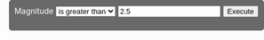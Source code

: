 <html>
<head>
  <meta charset="utf-8">
  <meta name="viewport" content="initial-scale=1,maximum-scale=1,user-scalable=no">
  <title>Tennessee Tornados</title>

  <link rel="stylesheet" href="https://js.arcgis.com/4.7/esri/css/main.css">
  <script src="https://js.arcgis.com/4.7/"></script>

  <style>
    html,
    body {
      padding: 0;
      margin: 0;
      height: 100%;
      width: 100%;
    }
	
#viewDiv_2d {
		float: left;		
		height: 100%;
		width: 100%;
	}
	
#optionsDiv {
	  position: absolute;
      top: 0px;
      right: 0px;
      max-width: 450px;
      background-color: dimgray;
      color: white;
	  text-align: center;
      z-index: 30;
      padding: 10px;
      border-radius: 5px;
    }
  </style>

  <script>
    require([
        "esri/views/MapView",
        "esri/views/SceneView", 
		"esri/WebMap",
		"esri/WebScene",
		"esri/widgets/Legend",
		"esri/layers/GraphicsLayer",
		"esri/symbols/SimpleMarkerSymbol",
		"esri/symbols/PointSymbol3D",
      	"esri/symbols/ObjectSymbol3DLayer",
		"esri/tasks/QueryTask",
		"esri/tasks/support/Query",
		"dojo/dom",
		"dojo/on",
		"dojo/_base/array",		
        "dojo/domReady!"
      ],
      function(
        MapView, SceneView, WebMap, WebScene, Legend, GraphicsLayer, SimpleMarkerSymbol, PointSymbol3D, ObjectSymbol3DLayer, QueryTask, Query, dom, on, arrayUtils
      ) {
	  
var view_2d;
		var results2DLyr = new GraphicsLayer(); 
		
create_2dView();
		
on(dom.byId("doBtn"),"click", doQuery);
		
function create_2dView() {
			  var webmap = new WebMap({
				portalItem: {
				  id: "54e89c9d3b9a4242987115cafa4aa0fa"
				}
			  });
			  view_2d = new MapView({
				map: webmap,
				container: "viewDiv_2d"
			  });
			  
			
view_2d.when(function() {
				webmap.add(results2DLyr);
				var legend = new Legend({
					id: "legend_2d",
					view: view_2d
				})
				view_2d.ui.add(legend, "bottom-right");
				view_2d.watch("extent", function(response){
					if (response){
						view_2d.center = response.center;
					}
				});
				
view_2d.watch("scale", function(response){
					if (response){
						view_2d.scale = response;
					}
				});
				view_2d.watch("rotation", function(response){
					if (response){
						view_3d.goTo({
							heading: 0 - response
						});
					}
				});
				
			});				  
		}
function doQuery(){
			var featureLayerUrl = view_2d.map.layers.items[1].url + "/" + view_2d.map.layers.items[1].layerId;
			var qTask = new QueryTask({
		        url: featureLayerUrl
		    });
			var params = new Query({
	        	returnGeometry: true,
	        	outFields: ["*"]
	      	});
        	var expressionSign = dom.byId("signSelect");
      		var val = dom.byId("valInput").value;
        	params.where = "mag" + expressionSign.value + val;
	        qTask.execute(params)
	          .then(getResults)
	          .otherwise(promiseRejected);
		}
		
  function getResults(response) {
	        dom.byId("printResults").innerHTML = response.features.length + " result(s) found!";
			displayResultsIn2D(response);
	    }
	 function promiseRejected(err) {
	        console.error("Query failed: ", err.message);
	    }
		
function displayResultsIn2D(response) {
	      	results2DLyr.removeAll();
	        var featureResults2D = arrayUtils.map(response.features, function(feature) {
	          feature.symbol = new SimpleMarkerSymbol({
				  style: "line",
				  color: "green",
				  size: "8px",
				  outline: {
				    color: [ 0, 255, 0 ],
				    width: 6
				  }
				});
	          return feature;
	        });
			
results2DLyr.addMany(featureResults2D);
	        view_2d.goTo(featureResults2D);		  
		  }function displayResultsIn2D(response) {
        	results3DLyr.removeAll();
	        var featureResults2D = arrayUtils.map(response.features, function(feature) {
	          var newFeature = feature.clone();
	          newFeature.symbol = new PointSymbol2D({
	            symbolLayers: [new ObjectSymbolDLayer({
	              material: {
	                color: "green"
	              },
	              resource: {
	                primitive: "cone"
	              },
	              width: 300000,
	              height: 1000000
	            })]
	          });
	          return newFeature;
	        });
	        results2DLyr.addMany(featureResults2D);
		  }
		
      });
  </script>
</head>

<body>
	<div id="viewDiv_2d"></div>
	<div id="optionsDiv">
		Magnitude
		<select id="signSelect">
		  <option value=">">is greater than</option>
		  <option value="<">is less than</option>
		  <option value="=">is equal to</option>
		</select>
		<input id="valInput" value="2.5" />
		<button id="doBtn">Execute</button>
		<br>
		<p><span id="printResults"></span></p>
	</div>
</body>

</html>
